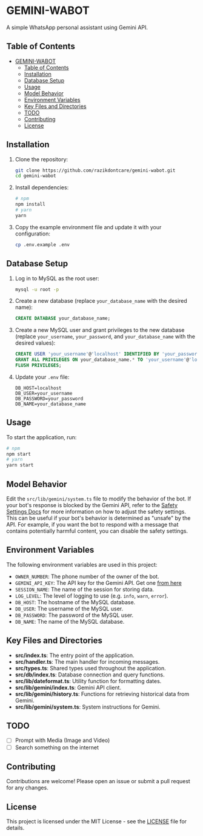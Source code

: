 # GEMINI-WABOT

A simple WhatsApp personal assistant using Gemini API.

## Table of Contents

- [GEMINI-WABOT](#gemini-wabot)
  - [Table of Contents](#table-of-contents)
  - [Installation](#installation)
  - [Database Setup](#database-setup)
  - [Usage](#usage)
  - [Model Behavior](#model-behavior)
  - [Environment Variables](#environment-variables)
  - [Key Files and Directories](#key-files-and-directories)
  - [TODO](#todo)
  - [Contributing](#contributing)
  - [License](#license)

## Installation

1. Clone the repository:
    ```sh
    git clone https://github.com/razikdontcare/gemini-wabot.git
    cd gemini-wabot
    ```

2. Install dependencies:
    ```sh
    # npm
    npm install
    # yarn
    yarn
    ```

3. Copy the example environment file and update it with your configuration:
    ```sh
    cp .env.example .env
    ```

## Database Setup

1. Log in to MySQL as the root user:
    ```sh
    mysql -u root -p
    ```

2. Create a new database (replace `your_database_name` with the desired name):
    ```sql
    CREATE DATABASE your_database_name;
    ```

3. Create a new MySQL user and grant privileges to the new database (replace `your_username`, `your_password`, and `your_database_name` with the desired values):
    ```sql
    CREATE USER 'your_username'@'localhost' IDENTIFIED BY 'your_password';
    GRANT ALL PRIVILEGES ON your_database_name.* TO 'your_username'@'localhost';
    FLUSH PRIVILEGES;
    ```

4. Update your `.env` file:
    ```plaintext
    DB_HOST=localhost
    DB_USER=your_username
    DB_PASSWORD=your_password
    DB_NAME=your_database_name
    ```

## Usage

To start the application, run:
```sh
# npm
npm start
# yarn
yarn start
```

## Model Behavior

Edit the `src/lib/gemini/system.ts` file to modify the behavior of the bot.
If your bot's response is blocked by the Gemini API, refer to the [Safety Settings Docs](https://ai.google.dev/gemini-api/docs/safety-settings) for more information on how to adjust the safety settings. This can be useful if your bot's behavior is determined as "unsafe" by the API. For example, if you want the bot to respond with a message that contains potentially harmful content, you can disable the safety settings.

## Environment Variables

The following environment variables are used in this project:
- `OWNER_NUMBER`: The phone number of the owner of the bot.
- `GEMINI_API_KEY`: The API key for the Gemini API. Get one [from here](https://aistudio.google.com/)
- `SESSION_NAME`: The name of the session for storing data.
- `LOG_LEVEL`: The level of logging to use (e.g. `info`, `warn`, `error`).
- `DB_HOST`: The hostname of the MySQL database.
- `DB_USER`: The username of the MySQL user.
- `DB_PASSWORD`: The password of the MySQL user.
- `DB_NAME`: The name of the MySQL database.

## Key Files and Directories

- **src/index.ts**: The entry point of the application.
- **src/handler.ts**: The main handler for incoming messages.
- **src/types.ts**: Shared types used throughout the application.
- **src/db/index.ts**: Database connection and query functions.
- **src/lib/dateformat.ts**: Utility function for formatting dates.
- **src/lib/gemini/index.ts**: Gemini API client.
- **src/lib/gemini/history.ts**: Functions for retrieving historical data from Gemini.
- **src/lib/gemini/system.ts**: System instructions for Gemini.

## TODO

- [ ] Prompt with Media (Image and Video)
- [ ] Search something on the internet

## Contributing

Contributions are welcome! Please open an issue or submit a pull request for any changes.

## License

This project is licensed under the MIT License - see the [LICENSE](LICENSE) file for details.